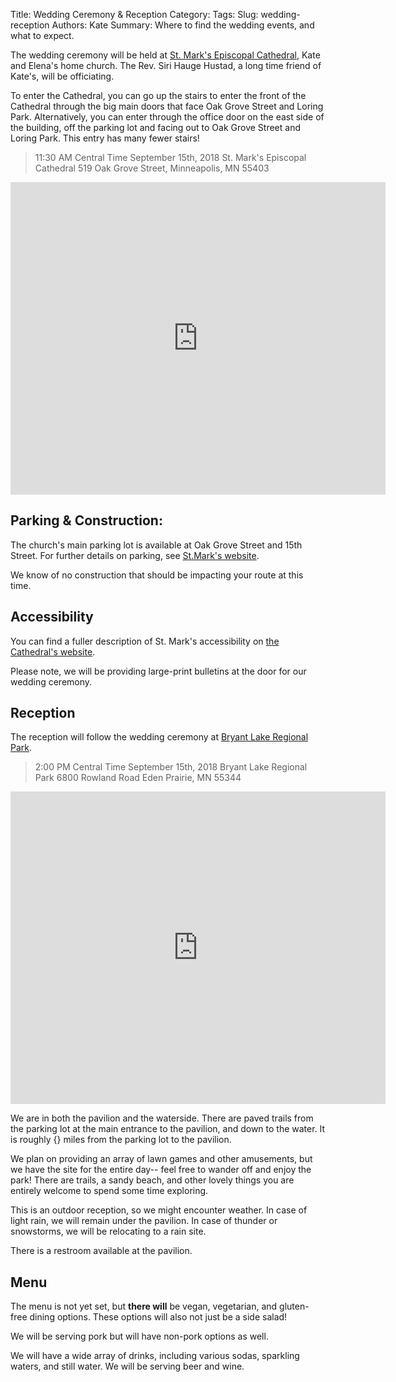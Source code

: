 Title: Wedding Ceremony & Reception
Category: 
Tags: 
Slug: wedding-reception
Authors: Kate
Summary: Where to find the wedding events, and what to expect.


The wedding ceremony will be held at [St. Mark's Episcopal Cathedral](http://ourcathedral.org), Kate and Elena's home church. The Rev. Siri Hauge Hustad, a long time friend of Kate's, will be officiating. 


To enter the Cathedral, you can go up the stairs to enter the front of the Cathedral through the big main doors that face Oak Grove Street and Loring Park. Alternatively, you can enter through the office door on the east side of the building, off the parking lot and facing out to Oak Grove Street and Loring Park. This entry has many fewer stairs!

> 11:30 AM Central Time
September 15th, 2018
St. Mark's Episcopal Cathedral
519 Oak Grove Street, Minneapolis, MN 55403



<div class="mapouter"><div class="gmap_canvas"><iframe width="600" height="500" id="gmap_canvas" src="https://maps.google.com/maps?q=519%20Oak%20Grove%20Street%2C%20Minneapolis%2C%20MN%2055403%2C%20United%20States&t=&z=14&ie=UTF8&iwloc=&output=embed" frameborder="0" scrolling="no" marginheight="0" marginwidth="0"></iframe>google maps <a href="http://www.pureblack.de/google-maps/">pure black</a></div><style>.mapouter{overflow:hidden;height:500px;width:600px;}.gmap_canvas {background:none!important;height:500px;width:600px;}</style></div>

## Parking & Construction: 


The church's main parking lot is available at Oak Grove Street and 15th Street. For further details on parking, see [St.Mark's website](https://ourcathedral.org/parking>).

We know of no construction that should be impacting your route at this time. 


## Accessibility 

You can find a fuller description of St. Mark's accessibility on [the Cathedral's website](https://ourcathedral.org/accessibility). 

Please note, we will be providing large-print bulletins at the door for our wedding ceremony. 



## Reception

The reception will follow the wedding ceremony at [Bryant Lake Regional Park](https://threeriversparks.org/location/bryant-lake-regional-park).

> 2:00 PM Central Time
September 15th, 2018
Bryant Lake Regional Park 
6800 Rowland Road Eden Prairie, MN 55344 

<div class="mapouter"><div class="gmap_canvas"><iframe width="600" height="500" id="gmap_canvas" src="https://maps.google.com/maps?q=6800%20Rowland%20Road%20Eden%20Prairie%2C%20MN%2055344&t=&z=14&ie=UTF8&iwloc=&output=embed" frameborder="0" scrolling="no" marginheight="0" marginwidth="0"></iframe>google maps <a href="http://www.pureblack.de/google-maps/">pure black</a></div><style>.mapouter{overflow:hidden;height:500px;width:600px;}.gmap_canvas {background:none!important;height:500px;width:600px;}</style></div>

We are in both the pavilion and the waterside. There are paved trails from the parking lot at the main entrance to the pavilion, and down to the water. It is roughly {} miles from the parking lot to the pavilion.

We plan on providing an array of lawn games and other amusements, but we have the site for the entire day-- feel free to wander off and enjoy the park! There are trails, a sandy beach, and other lovely things you are entirely welcome to spend some time exploring.

This is an outdoor reception, so we might encounter weather. In case of light rain, we will remain under the pavilion. In case of thunder or snowstorms, we will be relocating to a rain site. 


There is a restroom available at the pavilion. 


## Menu

The menu is not yet set, but **there will** be vegan, vegetarian, and gluten-free dining options. These options will also not just be a side salad! 


We will be serving pork but will have non-pork options as well. 


We will have a wide array of drinks, including various sodas, sparkling waters, and still water. We will be serving beer and wine. 




